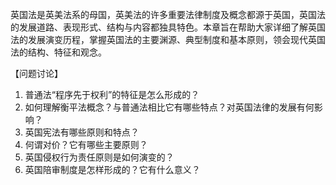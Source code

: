 英国法是英美法系的母国，英美法的许多重要法律制度及概念都源于英国，英国法的发展道路、表现形式、结构与内容都独具特色。本章旨在帮助大家详细了解英国法的发展演变历程，掌握英国法的主要渊源、典型制度和基本原则，领会现代英国法的结构、特征和观念。

【问题讨论】
1. 普通法“程序先于权利”的特征是怎么形成的？
2. 如何理解衡平法概念？与普通法相比它有哪些特点？对英国法律的发展有何影响？
3. 英国宪法有哪些原则和特点？
4. 何谓对价？它有哪些主要原则？
5. 英国侵权行为责任原则是如何演变的？
6. 英国陪审制度是怎样形成的？它有什么意义？